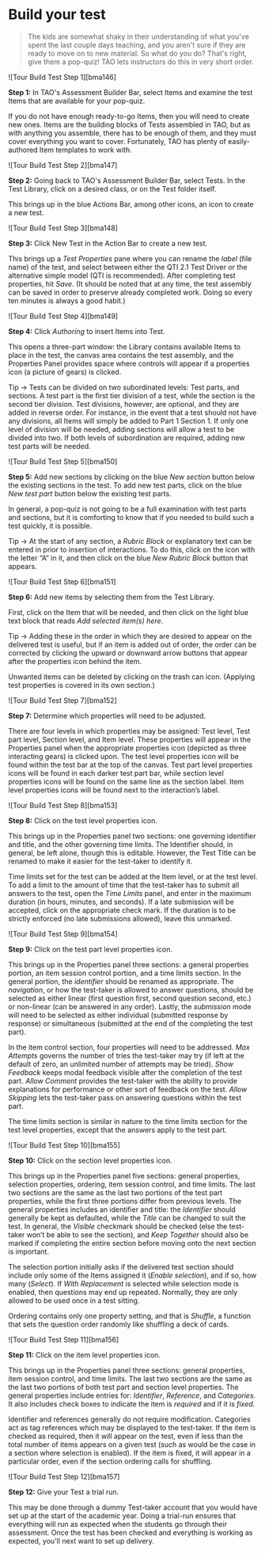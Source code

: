 # Build your test

>The kids are somewhat shaky in their understanding of what you've spent the last couple days teaching, and you aren't sure if they are ready to move on to new material. So what do you do? That's right, give them a pop-quiz! TAO lets instructors do this in very short order.

![Tour Build Test Step 1][bma146]

**Step 1:** In TAO's Assessment Builder Bar, select Items and examine the test Items that are available for your pop-quiz.

If you do not have enough ready-to-go Items, then you will need to create new ones. Items are the building blocks of Tests assembled in TAO, but as with anything you assemble, there has to be enough of them, and they must cover everything you want to cover. Fortunately, TAO has plenty of easily-authored Item templates to work with. 

![Tour Build Test Step 2][bma147]

**Step 2:** Going back to TAO's Assessment Builder Bar, select Tests. In the Test Library, click on a desired class, or on the Test folder itself.

This brings up in the blue Actions Bar, among other icons, an icon to create a new test.

![Tour Build Test Step 3][bma148]

**Step 3:** Click New Test in the Action Bar to create a new test.

This brings up a *Test Properties* pane where you can rename the *label* (file name) of the test, and select between either the QTI 2.1 Test Driver or the alternative simple model (QTI is recommended). After completing test properties, hit *Save*. (It should be noted that at any time, the test assembly can be saved in order to preserve already completed work. Doing so every ten minutes is always a good habit.)

![Tour Build Test Step 4][bma149]

**Step 4:** Click *Authoring* to insert Items into Test.

This opens a three-part window: the Library contains available Items to place in the test, the canvas area contains the test assembly, and the Properties Panel provides space where controls will appear if a properties icon (a picture of gears) is clicked.

Tip -> Tests can be divided on two subordinated levels: Test parts, and sections. A test part is the first tier division of a test, while the section is the second tier division. Test divisions, however, are optional, and they are added in reverse order. For instance, in the event that a test should not have any divisions, all Items will simply be added to Part 1 Section 1. If only one level of division will be needed, adding sections will allow a test to be divided into two. If both levels of subordination are required, adding new test parts will be needed. 

![Tour Build Test Step 5][bma150]

**Step 5:** Add new sections by clicking on the blue *New section* button below the existing sections in the test. To add new test parts, click on the blue *New test part* button below the existing test parts.

In general, a pop-quiz is not going to be a full examination with test parts and sections, but it is comforting to know that if you needed to build such a test quickly, it is possible.

Tip -> At the start of any section, a *Rubric Block* or explanatory text can be entered in prior to insertion of interactions. To do this, click on the icon with the letter “A” in it, and then click on the blue *New Rubric Block* button that appears.

![Tour Build Test Step 6][bma151]

**Step 6:** Add new items by selecting them from the Test Library.

First, click on the Item that will be needed, and then click on the light blue text block that reads *Add selected item(s) here*. 

Tip -> Adding these in the order in which they are desired to appear on the delivered test is useful, but if an item is added out of order, the order can be corrected by clicking the upward or downward arrow buttons that appear after the properties icon behind the item.

Unwanted items can be deleted by clicking on the trash can icon. (Applying test properties is covered in its own section.)

![Tour Build Test Step 7][bma152]

**Step 7:** Determine which properties will need to be adjusted.

There are four levels in which properties may be assigned: Test level, Test part level, Section level, and Item level. These properties will appear in the Properties panel when the appropriate properties icon (depicted as three interacting gears) is clicked upon. The test level properties icon will be found within the test bar at the top of the canvas. Test part level properties icons will be found in each darker test part bar, while section level properties icons will be found on the same line as the section label. Item level properties icons will be found next to the interaction’s label.

![Tour Build Test Step 8][bma153]

**Step 8:** Click on the test level properties icon.

This brings up in the Properties panel two sections: one governing identifier and title, and the other governing time limits. The Identifier should, in general, be left alone, though this is editable. However, the Test Title can be renamed to make it easier for the test-taker to identify it.

Time limits set for the test can be added at the Item level, or at the test level. To add a limit to the amount of time that the test-taker has to submit all answers to the test, open the *Time Limits* panel, and enter in the maximum duration (in hours, minutes, and seconds). If a late submission will be accepted, click on the appropriate check mark. If the duration is to be strictly enforced (no late submissions allowed), leave this unmarked.

![Tour Build Test Step 9][bma154]

**Step 9:** Click on the test part level properties icon.

This brings up in the Properties panel three sections: a general properties portion, an item session control portion, and a time limits section. In the general portion, the *identifier* should be renamed as appropriate. The *navigation*, or how the test-taker is allowed to answer questions, should be selected as either linear (first question first, second question second, etc.) or non-linear (can be answered in any order). Lastly, the *submission* mode will need to be selected as either individual (submitted response by response) or simultaneous (submitted at the end of the completing the test part).

In the item control section, four properties will need to be addressed. *Max Attempts* governs the number of tries the test-taker may try (if left at the default of zero, an unlimited number of attempts may be tried). *Show Feedback* keeps modal feedback visible after the completion of the test part. *Allow Comment* provides the test-taker with the ability to provide explanations for performance or other sort of feedback on the test. *Allow Skipping* lets the test-taker pass on answering questions within the test part.

The time limits section is similar in nature to the time limits section for the test level properties, except that the answers apply to the test part.

![Tour Build Test Step 10][bma155]

**Step 10:** Click on the section level properties icon.

This brings up in the Properties panel five sections: general properties, selection properties, ordering, item session control, and time limits. The last two sections are the same as the last two portions of the test part properties, while the first three portions differ from previous levels. The general properties includes an identifier and title: the *Identifier* should generally be kept as defaulted, while the *Title* can be changed to suit the test. In general, the *Visible* checkmark should be checked (else the test-taker won’t be able to see the section), and *Keep Together* should also be marked if completing the entire section before moving onto the next section is important.

The selection portion initially asks if the delivered test section should include only some of the Items assigned it (*Enable selection*), and if so, how many (*Select*). If *With Replacement* is selected while selection mode is enabled, then questions may end up repeated. Normally, they are only allowed to be used once in a test sitting.

Ordering contains only one property setting, and that is *Shuffle*, a function that sets the question order randomly like shuffling a deck of cards.

![Tour Build Test Step 11][bma156]

**Step 11:** Click on the item level properties icon.

This brings up in the Properties panel three sections: general properties, item session control, and time limits. The last two sections are the same as the last two portions of both test part and section level properties. The general properties include entries for: *Identifier*, *Reference*, and *Categories*. It also includes check boxes to indicate the item is *required* and if it is *fixed*.

Identifier and references generally do not require modification. Categories act as tag references which may be displayed to the test-taker. If the item is checked as required, then it will appear on the test, even if less than the total number of items appears on a given test (such as would be the case in a section where selection is enabled). If the item is fixed, it will appear in a particular order, even if the section ordering calls for shuffling.

![Tour Build Test Step 12][bma157]

**Step 12:** Give your Test a trial run.

This may be done through a dummy Test-taker account that you would have set up at the start of the academic year. Doing a trial-run ensures that everything will run as expected when the students go through their assessment. Once the test has been checked and everything is working as expected, you'll next want to set up delivery.

